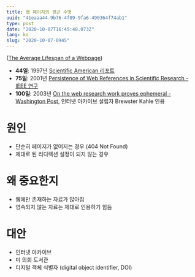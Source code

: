 ```yaml
---
title: 웹 페이지의 평균 수명
uuid: "41eaaa44-9b76-4f09-9fa6-490364f74ab1"
type: post
date: "2020-10-07T16:45:48.073Z"
lang: ko
slug: "2020-10-07-0945"
---
```


([The Average Lifespan of a Webpage](https://blogs.loc.gov/thesignal/2011/11/the-average-lifespan-of-a-webpage/))

- **44일**: 1997년 [Scientific American 리포트](http://web.archive.org/web/19970504212157/http://www.sciam.com/0397issue/0397kahle.html)
- **75일**: 2001년 [Persistence of Web References in Scientific Research - IEEE 연구](http://clgiles.ist.psu.edu/papers/Computer-2001-web-references.pdf#page=5)
- **100일**: 2003년 [On the web research work proves ephemeral - Washington Post](https://www.washingtonpost.com/archive/politics/2003/11/24/on-the-web-research-work-proves-ephemeral/959c882f-9ad0-4b36-88cd-fb7411db118d/), 인터넷 아카이브 설립자 Brewster Kahle 인용

# 원인

- 단순히 페이지가 없어지는 경우 (404 Not Found)
- 제대로 된 리디렉션 설정이 되지 않는 경우

# 왜 중요한지

- 웹에만 존재하는 자료가 많아짐
- 영속되지 않는 자료는 제대로 인용하기 힘듬

# 대안

- 인터넷 아카이브
- 미 의회 도서관
- 디지털 객체 식별자 (digital object identifier, DOI)
